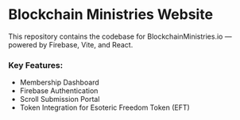 # Blockchain Ministries Website

This repository contains the codebase for BlockchainMinistries.io — powered by Firebase, Vite, and React.

### Key Features:
- Membership Dashboard
- Firebase Authentication
- Scroll Submission Portal
- Token Integration for Esoteric Freedom Token (EFT)

